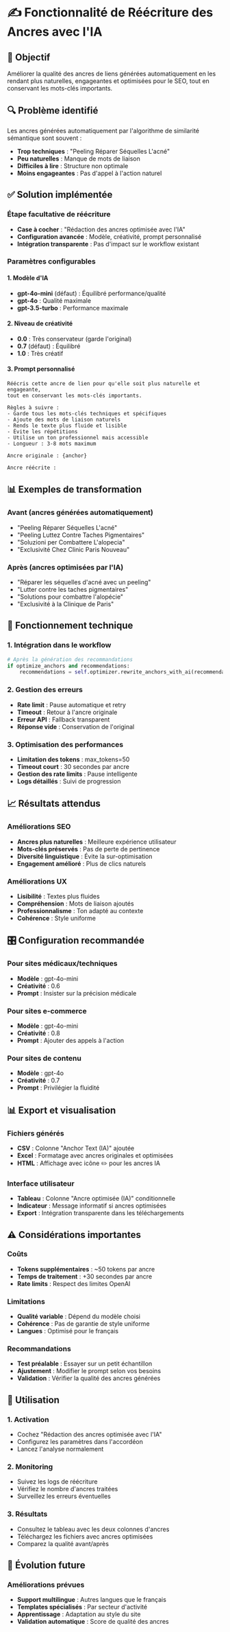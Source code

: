 # ✍️ Fonctionnalité de Réécriture des Ancres avec l'IA

## 🎯 Objectif

Améliorer la qualité des ancres de liens générées automatiquement en les rendant plus naturelles, engageantes et optimisées pour le SEO, tout en conservant les mots-clés importants.

## 🔍 Problème identifié

Les ancres générées automatiquement par l'algorithme de similarité sémantique sont souvent :
- **Trop techniques** : "Peeling Réparer Séquelles L'acné"
- **Peu naturelles** : Manque de mots de liaison
- **Difficiles à lire** : Structure non optimale
- **Moins engageantes** : Pas d'appel à l'action naturel

## ✅ Solution implémentée

### **Étape facultative de réécriture**
- **Case à cocher** : "Rédaction des ancres optimisée avec l'IA"
- **Configuration avancée** : Modèle, créativité, prompt personnalisé
- **Intégration transparente** : Pas d'impact sur le workflow existant

### **Paramètres configurables**

#### **1. Modèle d'IA**
- **gpt-4o-mini** (défaut) : Équilibré performance/qualité
- **gpt-4o** : Qualité maximale
- **gpt-3.5-turbo** : Performance maximale

#### **2. Niveau de créativité**
- **0.0** : Très conservateur (garde l'original)
- **0.7** (défaut) : Équilibré
- **1.0** : Très créatif

#### **3. Prompt personnalisé**
```text
Réécris cette ancre de lien pour qu'elle soit plus naturelle et engageante, 
tout en conservant les mots-clés importants.

Règles à suivre :
- Garde tous les mots-clés techniques et spécifiques
- Ajoute des mots de liaison naturels
- Rends le texte plus fluide et lisible
- Évite les répétitions
- Utilise un ton professionnel mais accessible
- Longueur : 3-8 mots maximum

Ancre originale : {anchor}

Ancre réécrite :
```

## 📊 Exemples de transformation

### **Avant (ancres générées automatiquement)**
- "Peeling Réparer Séquelles L'acné"
- "Peeling Luttez Contre Taches Pigmentaires"
- "Soluzioni per Combattere L'alopecia"
- "Exclusivité Chez Clinic Paris Nouveau"

### **Après (ancres optimisées par l'IA)**
- "Réparer les séquelles d'acné avec un peeling"
- "Lutter contre les taches pigmentaires"
- "Solutions pour combattre l'alopécie"
- "Exclusivité à la Clinique de Paris"

## 🔧 Fonctionnement technique

### **1. Intégration dans le workflow**
```python
# Après la génération des recommandations
if optimize_anchors and recommendations:
    recommendations = self.optimizer.rewrite_anchors_with_ai(recommendations)
```

### **2. Gestion des erreurs**
- **Rate limit** : Pause automatique et retry
- **Timeout** : Retour à l'ancre originale
- **Erreur API** : Fallback transparent
- **Réponse vide** : Conservation de l'original

### **3. Optimisation des performances**
- **Limitation des tokens** : max_tokens=50
- **Timeout court** : 30 secondes par ancre
- **Gestion des rate limits** : Pause intelligente
- **Logs détaillés** : Suivi de progression

## 📈 Résultats attendus

### **Améliorations SEO**
- **Ancres plus naturelles** : Meilleure expérience utilisateur
- **Mots-clés préservés** : Pas de perte de pertinence
- **Diversité linguistique** : Évite la sur-optimisation
- **Engagement amélioré** : Plus de clics naturels

### **Améliorations UX**
- **Lisibilité** : Textes plus fluides
- **Compréhension** : Mots de liaison ajoutés
- **Professionnalisme** : Ton adapté au contexte
- **Cohérence** : Style uniforme

## 🎛️ Configuration recommandée

### **Pour sites médicaux/techniques**
- **Modèle** : gpt-4o-mini
- **Créativité** : 0.6
- **Prompt** : Insister sur la précision médicale

### **Pour sites e-commerce**
- **Modèle** : gpt-4o-mini
- **Créativité** : 0.8
- **Prompt** : Ajouter des appels à l'action

### **Pour sites de contenu**
- **Modèle** : gpt-4o
- **Créativité** : 0.7
- **Prompt** : Privilégier la fluidité

## 📊 Export et visualisation

### **Fichiers générés**
- **CSV** : Colonne "Anchor Text (IA)" ajoutée
- **Excel** : Formatage avec ancres originales et optimisées
- **HTML** : Affichage avec icône ✏️ pour les ancres IA

### **Interface utilisateur**
- **Tableau** : Colonne "Ancre optimisée (IA)" conditionnelle
- **Indicateur** : Message informatif si ancres optimisées
- **Export** : Intégration transparente dans les téléchargements

## ⚠️ Considérations importantes

### **Coûts**
- **Tokens supplémentaires** : ~50 tokens par ancre
- **Temps de traitement** : +30 secondes par ancre
- **Rate limits** : Respect des limites OpenAI

### **Limitations**
- **Qualité variable** : Dépend du modèle choisi
- **Cohérence** : Pas de garantie de style uniforme
- **Langues** : Optimisé pour le français

### **Recommandations**
- **Test préalable** : Essayer sur un petit échantillon
- **Ajustement** : Modifier le prompt selon vos besoins
- **Validation** : Vérifier la qualité des ancres générées

## 🚀 Utilisation

### **1. Activation**
- Cochez "Rédaction des ancres optimisée avec l'IA"
- Configurez les paramètres dans l'accordéon
- Lancez l'analyse normalement

### **2. Monitoring**
- Suivez les logs de réécriture
- Vérifiez le nombre d'ancres traitées
- Surveillez les erreurs éventuelles

### **3. Résultats**
- Consultez le tableau avec les deux colonnes d'ancres
- Téléchargez les fichiers avec ancres optimisées
- Comparez la qualité avant/après

## 🔄 Évolution future

### **Améliorations prévues**
- **Support multilingue** : Autres langues que le français
- **Templates spécialisés** : Par secteur d'activité
- **Apprentissage** : Adaptation au style du site
- **Validation automatique** : Score de qualité des ancres 